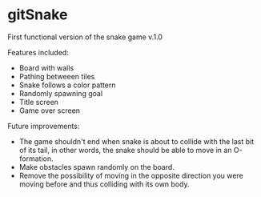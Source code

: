 # gitSnake
First functional version of the snake game v.1.0

Features included:
- Board with walls
- Pathing betweeen tiles
- Snake follows a color pattern
- Randomly spawning goal
- Title screen
- Game over screen

Future improvements:
- The game shouldn't end when snake is about to collide with the last bit of its tail,
in other words, the snake should be able to move in an O-formation.
- Make obstacles spawn randomly on the board.
- Remove the possibility of moving in the opposite direction you were moving before and
thus colliding with its own body.
